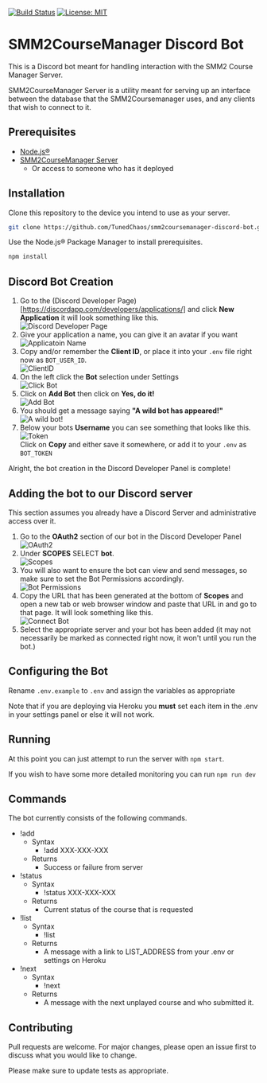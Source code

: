 <a href="https://travis-ci.org/TunedChaos/smm2coursemanager-discord-bot" target="_blank"><img src="https://travis-ci.org/TunedChaos/smm2coursemanager-discord-bot.svg?branch=master" alt="Build Status"></a> <a href="https://opensource.org/licenses/MIT" target="_blank"><img src="https://img.shields.io/badge/License-MIT-yellow.svg" alt="License: MIT"></a>
# SMM2CourseManager Discord Bot
This is a Discord bot meant for handling interaction with the SMM2 Course Manager Server.

SMM2CourseManager Server is a utility meant for serving up an interface between the database that the SMM2Coursemanager uses, and any clients that wish to connect to it.

## Prerequisites
- <a href="https://nodejs.org" target="_blank">Node.js&reg;</a>
- <a href="https://github.com/TunedChaos/smm2coursemanager-server" target="_blank">SMM2CourseManager Server</a>
  - Or access to someone who has it deployed
## Installation
Clone this repository to the device you intend to use as your server.
```bash
git clone https://github.com/TunedChaos/smm2coursemanager-discord-bot.git
```

Use the Node.js&reg; Package Manager to install prerequisites.
```bash
npm install
```

## Discord Bot Creation
1. Go to the (Discord Developer Page)[https://discordapp.com/developers/applications/] and click **New Application** it will look something like this.<br />
![Discord Developer Page](https://user-images.githubusercontent.com/399379/61584228-11ecbf80-ab12-11e9-85f1-7a16c2e53b0a.png)
2. Give your application a name, you can give it an avatar if you want<br />
![Applicatoin Name](https://user-images.githubusercontent.com/399379/61584256-a1926e00-ab12-11e9-8020-e896188dc8c6.png)
3. Copy and/or remember the **Client ID**, or place it into your `.env` file right now as `BOT_USER_ID`.<br />
![ClientID](https://user-images.githubusercontent.com/399379/61584319-94c24a00-ab13-11e9-8a38-1cce23315e87.png)
4. On the left click the **Bot** selection under Settings<br />
![Click Bot](https://user-images.githubusercontent.com/399379/61584276-f635e900-ab12-11e9-9062-3f7c8441b491.png)
5. Click on **Add Bot** then click on **Yes, do it!**<br />
![Add Bot](https://user-images.githubusercontent.com/399379/61584293-25e4f100-ab13-11e9-83a0-817bcb9c2479.png)
6. You should get a message saying **"A wild bot has appeared!"**<br />
![A wild bot!](https://user-images.githubusercontent.com/399379/61584346-026e7600-ab14-11e9-8fa7-ce5da28e4f53.png)
7. Below your bots **Username** you can see something that looks like this.<br />
![Token](https://user-images.githubusercontent.com/399379/61584361-4b262f00-ab14-11e9-8aab-b0113b1f560d.png)<br />
Click on **Copy** and either save it somewhere, or add it to your `.env` as `BOT_TOKEN`

Alright, the bot creation in the Discord Developer Panel is complete!

## Adding the bot to our Discord server
This section assumes you already have a Discord Server and administrative access over it.
1. Go to the **OAuth2** section of our bot in the Discord Developer Panel<br />
![OAuth2](https://user-images.githubusercontent.com/399379/61584396-def7fb00-ab14-11e9-86ba-90671579d555.png)
2. Under **SCOPES** SELECT **bot**.<br />
![Scopes](https://user-images.githubusercontent.com/399379/61584406-0f3f9980-ab15-11e9-99f4-e0f531b41452.png)
3. You will also want to ensure the bot can view and send messages, so make sure to set the Bot Permissions accordingly.<br />
![Bot Permissions](https://user-images.githubusercontent.com/399379/61584431-82491000-ab15-11e9-82f9-a34876b5f786.png)
4. Copy the URL that has been generated at the bottom of **Scopes** and open a new tab or web browser window and paste that URL in and go to that page. It will look something like this.<br />
![Connect Bot](https://user-images.githubusercontent.com/399379/61584465-1a46f980-ab16-11e9-89e8-c7b1901ade9e.png)
5. Select the appropriate server and your bot has been added (it may not necessarily be marked as connected right now, it won't until you run the bot.)

## Configuring the Bot
Rename `.env.example` to `.env` and assign the variables as appropriate

Note that if you are deploying via Heroku you **must** set each item in the .env in your settings panel or else it will not work.

## Running
At this point you can just attempt to run the server with `npm start`.

If you wish to have some more detailed monitoring you can run `npm run dev`

## Commands
The bot currently consists of the following commands.
- !add
  - Syntax
    - !add XXX-XXX-XXX
  - Returns
    - Success or failure from server
- !status
  - Syntax
    - !status XXX-XXX-XXX
  - Returns
    - Current status of the course that is requested
- !list
  - Syntax
    - !list
  - Returns
    - A message with a link to LIST_ADDRESS from your .env or settings on Heroku
- !next
  - Syntax
    - !next
  - Returns
    - A message with the next unplayed course and who submitted it.

## Contributing
Pull requests are welcome. For major changes, please open an issue first to discuss what you would like to change.

Please make sure to update tests as appropriate.
